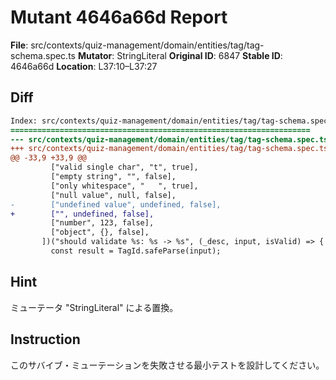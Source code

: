 # Mutant 4646a66d Report

**File**: src/contexts/quiz-management/domain/entities/tag/tag-schema.spec.ts
**Mutator**: StringLiteral
**Original ID**: 6847
**Stable ID**: 4646a66d
**Location**: L37:10–L37:27

## Diff

```diff
Index: src/contexts/quiz-management/domain/entities/tag/tag-schema.spec.ts
===================================================================
--- src/contexts/quiz-management/domain/entities/tag/tag-schema.spec.ts	original
+++ src/contexts/quiz-management/domain/entities/tag/tag-schema.spec.ts	mutated #6847
@@ -33,9 +33,9 @@
         ["valid single char", "t", true],
         ["empty string", "", false],
         ["only whitespace", "   ", true],
         ["null value", null, false],
-        ["undefined value", undefined, false],
+        ["", undefined, false],
         ["number", 123, false],
         ["object", {}, false],
       ])("should validate %s: %s -> %s", (_desc, input, isValid) => {
         const result = TagId.safeParse(input);
```

## Hint

ミューテータ "StringLiteral" による置換。

## Instruction

このサバイブ・ミューテーションを失敗させる最小テストを設計してください。
